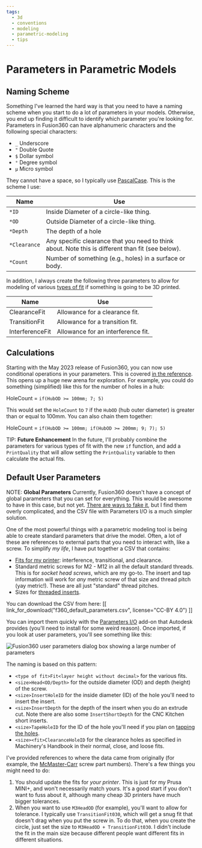 ```yaml
---
tags:
  - 3d
  - conventions
  - modeling
  - parametric-modeling
  - tips
---
```

# Parameters in Parametric Models

## Naming Scheme

Something I've learned the hard way is that you need to have a naming scheme
when you start to do a lot of parameters in your models. Otherwise, you end up
finding it difficult to identify which parameter you're looking for. Parameters
in Fusion360 can have alphanumeric characters and the following special
characters:

* `_` Underscore
* `"` Double Quote
* `$` Dollar symbol
* `°` Degree symbol
* `µ` Micro symbol

They cannot have a space, so I typically use
[PascalCase](https://en.wikipedia.org/wiki/Camel_case). This is the scheme I
use:

| Name         | Use                                                                                               |
| ------------ | ------------------------------------------------------------------------------------------------- |
| `*ID`        | Inside Diameter of a circle-like thing.                                                           |
| `*OD`        | Outside Diameter of a circle-like thing.                                                          |
| `*Depth`     | The depth of a hole                                                                               |
| `*Clearance` | Any specific clearance that you need to think about. Note this is different than fit (see below). |
| `*Count`     | Number of something (e.g., holes) in a surface or body.                                           |


In addition, I always create the following three parameters to allow for
modeling of various [types of fit](../mechanical/fit.md) if something is
going to be 3D printed.

| Name            | Use                                |
| --------------- | ---------------------------------- |
| ClearanceFit    | Allowance for a clearance fit.     |
| TransitionFit   | Allowance for a transition fit.    |
| InterferenceFit | Allowance for an interference fit. |


## Calculations

Starting with the May 2023 release of Fusion360, you can now use conditional
operations in your parameters. This is covered [in the
reference](https://help.autodesk.com/view/fusion360/ENU/?guid=GUID-76272551-3275-46C4-AE4D-10D58B408C20).
This opens up a huge new arena for exploration. For example, you could do
something (simplified) like this for the number of holes in a hub:

HoleCount = `if(HubOD >= 100mm; 7; 5)`

This would set the `HoleCount` to `7` if the `HubOD` (hub outer diameter) is
greater than or equal to 100mm. You can also chain them together:

HoleCount = `if(HubOD >= 100mm; if(HubOD >= 200mm; 9; 7); 5)`

TIP: **Future Enhancement** In the future, I'll probably combine the parameters
for various types of fit with the new `if` function, and add a `PrintQuality`
that will allow setting the `PrintQuality` variable to then calculate the actual
fits.

## Default User Parameters

NOTE: **Global Parameters** Currently, Fusion360 doesn't have a concept
of global parameters that you can set for everything. This would be
awesome to have in this case, but not yet. [There are ways to fake
it](https://productdesignonline.com/how-to-create-and-use-global-parameters-in-fusion-360/),
but I find them overly complicated, and the CSV file with Parameters I/O
is a much simpler solution.  

One of the most powerful things with a parametric modeling tool is being
able to create standard parameters that drive the model. Often, a lot of
these are references to external parts that you need to interact with,
like a screw. To simplify _my life_, I have put together a CSV that
contains:

* [Fits for my printer](../mechanical/fit.md): interference,
  transitional, and clearance. 
* Standard metric screws for M2 - M12 in all the default standard
  threads. This is for _socket head screws_, which are my go-to. The
  insert and tap information will work for _any_ metric screw of that
  size and thread pitch (yay metric!). These are all just "standard"
  thread pitches. 
* Sizes for [threaded inserts](joining-parts.md#threaded-inserts).

You can download the CSV from here: 
[[ link_for_download("f360_default_parameters.csv", license="CC-BY 4.0")
]]

You can import them quickly with the [Parameters
I/O](https://apps.autodesk.com/FUSION/en/Detail/Index?id=1801418194626000805)
add-on that Autodesk provides (you'll need to install for some weird
reason). Once imported, if you look at user parameters, you'll see
something like this:

![Fusion360 user parameters dialog box showing a large number of
parameters](../img/f360-user-parameters-imported.png)

The naming is based on this pattern:

* `<type of fit>Fit<layer height without decimal>` for the various fits.
* `<size>Head<OD/Depth>` for the outside diameter (OD) and depth
  (height) of the screw.
* `<size>InsertHoleID` for the inside diameter (ID) of the hole
 you'll need to insert the insert.
* `<size>InsertDepth` for the depth of the insert when you do an extrude
  cut. Note there are also some `InsertShortDepth` for the CNC Kitchen
  short inserts.
* `<size>TapeHoleID` for the ID of the hole you'll need if you plan on
  [tapping the holes](joining-parts.md#tapping-holes).
* `<size><fit>ClearanceHoleID` for the clearance holes as specified in
  Machinery's Handbook in their normal, close, and loose fits.

I've provided references to where the data came from originally (for
example, the [McMaster-Carr](https://www.mcmaster.com/) screw part
numbers). There's a few things you might need to do:

1. You should update the fits for _your printer_. This is just for my
   Prusa MINI+, and won't necessarily match yours. It's a good start if
   you don't want to fuss about it, although many cheap 3D printers have
   much bigger tolerances.
2. When you want to use `M3HeadOD` (for example), you'll want to allow
   for tolerance. I typically use `TransitionFit030`, which will get a
   snug fit that doesn't drag when you put the screw in. To do that,
   when you create the circle, just set the size to `M3HeadOD +
   TransitionFit030`. I didn't include the fit in the main size because
   different people want different fits in different situations.